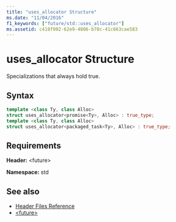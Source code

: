 ```yaml
---
title: "uses_allocator Structure"
ms.date: "11/04/2016"
f1_keywords: ["future/std::uses_allocator"]
ms.assetid: c418f002-62e9-4806-b70c-41c663cae583
---
```

# uses_allocator Structure

Specializations that always hold true.

## Syntax

```cpp
template <class Ty, class Alloc>
struct uses_allocator<promise<Ty>, Alloc> : true_type;
template <class Ty, class Alloc>
struct uses_allocator<packaged_task<Ty>, Alloc> : true_type;
```

## Requirements

**Header:** \<future>

**Namespace:** std

## See also

- [Header Files Reference](../standard-library/cpp-standard-library-header-files.md)
- [\<future>](../standard-library/future.md)
